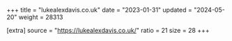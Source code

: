 +++
title = "lukealexdavis.co.uk"
date = "2023-01-31"
updated = "2024-05-20"
weight = 28313

[extra]
source = "https://lukealexdavis.co.uk/"
ratio = 21
size = 28
+++
